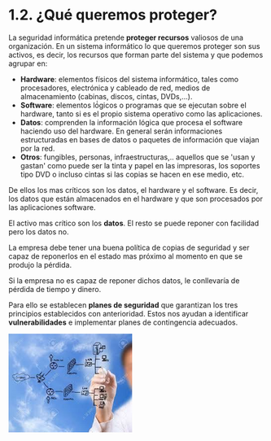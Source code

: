 # 1.2. ¿Qué queremos proteger?

La seguridad informática pretende **proteger recursos** valiosos de una organización. En un sistema informático lo que queremos proteger son sus activos, es decir, los recursos que forman parte del sistema y que podemos agrupar en:

- **Hardware**: elementos físicos del sistema informático, tales como procesadores, electrónica y cableado de red, medios de almacenamiento (cabinas, discos, cintas, DVDs,...).
- **Software**: elementos ló́gicos o programas que se ejecutan sobre el hardware, tanto si es el propio sistema operativo como las aplicaciones.
- **Datos**: comprenden la información lógica que procesa el software haciendo uso del hardware. En general serán informaciones estructuradas en bases de datos o paquetes de información que viajan por la red.
- **Otros**: fungibles, personas, infraestructuras,.. aquellos que se 'usan y gastan' como puede ser la tinta y papel en las impresoras, los soportes tipo DVD o incluso cintas si las copias se hacen en ese medio, etc.

De ellos los mas críticos son los datos, el hardware y el software. Es decir, los datos que están almacenados en el hardware y que son procesados por las aplicaciones software.

El activo mas crítico son los **datos**. El resto se puede reponer con facilidad pero los datos no.

La empresa debe tener una buena política de copias de seguridad y ser capaz de reponerlos en el estado mas próximo al momento en que se produjo la pérdida.

Si la empresa no es capaz de reponer dichos datos, le conllevaría de pérdida de tiempo y dinero.

Para ello se establecen **planes de seguridad** que garantizan los tres principios establecidos con anterioridad. Estos nos ayudan a identificar **vulnerabilidades** e implementar planes de contingencia adecuados.

![](img/2019-11-23-18-02-55.png)

